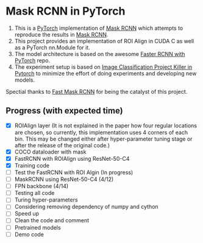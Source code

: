 # Mask RCNN in PyTorch
1. This is a [PyTorch](https://github.com/pytorch/pytorch) implementation of [Mask RCNN](https://arxiv.org/abs/1703.06870) which attempts to reproduce the results in [Mask RCNN](https://arxiv.org/abs/1703.06870).
2. This project provides an implementation of ROI Align in CUDA C as well as a PyTorch nn.Module for it.
3. The model architecture is based on the awesome [Faster RCNN with PyTorch](https://github.com/longcw/faster_rcnn_pytorch) repo.
4. The experiment setup is based on [Image Classification Project Killer in Pytorch](https://github.com/felixgwu/img_classification_pk_pytorch) to minimize the effort of doing experiments and developing new models.

Spectial thanks to [Fast Mask RCNN](https://github.com/CharlesShang/FastMaskRCNN) for being the catalyst of this project.

## Progress (with expected time)
- [x] ROIAlign layer (It is not explained in the paper how four regular locations are chosen, so currently, this implementation uses 4 corners of each bin. This may be changed either after hyper-parameter tuning stage or after the release of the original code.)
- [x] COCO dataloader with mask
- [x] FastRCNN with ROIAlign using ResNet-50-C4
- [x] Training code
- [ ] Test the FastRCNN with ROI Algin (In progress)
- [ ] MaskRCNN using ResNet-50-C4 (4/12)
- [ ] FPN backbone (4/14)
- [ ] Testing all code
- [ ] Turing hyper-parameters
- [ ] Considering removing dependency of numpy and cython
- [ ] Speed up
- [ ] Clean the code and comment
- [ ] Pretrained models
- [ ] Demo code
